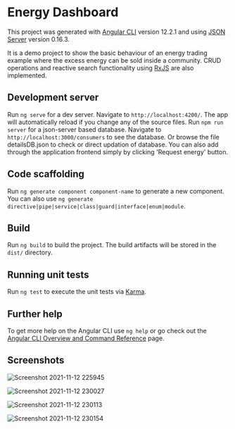 # Energy Dashboard

This project was generated with [Angular CLI](https://github.com/angular/angular-cli) version 12.2.1 and using [JSON Server](https://github.com/typicode/json-server) version 0.16.3.

It is a demo project to show the basic behaviour of an energy trading example where the excess energy can be sold inside a community. CRUD operations and reactive search functionality using [RxJS](https://github.com/ReactiveX/rxjs) are also implemented.
## Development server

Run `ng serve` for a dev server. Navigate to `http://localhost:4200/`. The app will automatically reload if you change any of the source files.
Run `npm run server` for a json-server based database. Navigate to `http://localhost:3000/consumers` to see the database. Or browse the file detailsDB.json to check or direct updation of database. You can also add through the application frontend simply by clicking 'Request energy' button.

## Code scaffolding

Run `ng generate component component-name` to generate a new component. You can also use `ng generate directive|pipe|service|class|guard|interface|enum|module`.

## Build

Run `ng build` to build the project. The build artifacts will be stored in the `dist/` directory.

## Running unit tests

Run `ng test` to execute the unit tests via [Karma](https://karma-runner.github.io).

## Further help

To get more help on the Angular CLI use `ng help` or go check out the [Angular CLI Overview and Command Reference](https://angular.io/cli) page.

## Screenshots

![Screenshot 2021-11-12 225945](https://user-images.githubusercontent.com/46833837/141541021-e12ffedc-d60e-4458-a12f-041bbc98af38.png)

![Screenshot 2021-11-12 230027](https://user-images.githubusercontent.com/46833837/141541141-b8f14ad1-06c3-4ce2-a054-37a0ff9a55bc.png)

![Screenshot 2021-11-12 230113](https://user-images.githubusercontent.com/46833837/141541197-13f60f09-506d-46f6-89ab-277eabfac54b.png)

![Screenshot 2021-11-12 230154](https://user-images.githubusercontent.com/46833837/141541265-dc6371f5-2aaf-441b-8b43-c73e1625c907.png)
